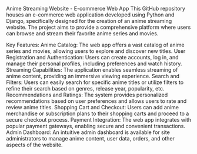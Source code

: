 Anime Streaming Website - E-commerce Web App
This GitHub repository houses an e-commerce web application developed using Python and Django, specifically designed for the creation of an anime streaming website. The project aims to provide a comprehensive platform where users can browse and stream their favorite anime series and movies.

Key Features:
Anime Catalog: The web app offers a vast catalog of anime series and movies, allowing users to explore and discover new titles.
User Registration and Authentication: Users can create accounts, log in, and manage their personal profiles, including preferences and watch history.
Streaming Capabilities: The application enables seamless streaming of anime content, providing an immersive viewing experience.
Search and Filters: Users can easily search for specific anime titles or utilize filters to refine their search based on genres, release year, popularity, etc.
Recommendations and Ratings: The system provides personalized recommendations based on user preferences and allows users to rate and review anime titles.
Shopping Cart and Checkout: Users can add anime merchandise or subscription plans to their shopping carts and proceed to a secure checkout process.
Payment Integration: The web app integrates with popular payment gateways, enabling secure and convenient transactions.
Admin Dashboard: An intuitive admin dashboard is available for site administrators to manage anime content, user data, orders, and other aspects of the website.
